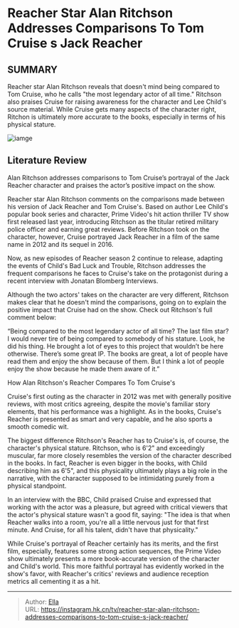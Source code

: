# Reacher Star Alan Ritchson Addresses Comparisons To Tom Cruise s Jack Reacher


## SUMMARY 



  Reacher star Alan Ritchson reveals that doesn&#39;t mind being compared to Tom Cruise, who he calls &#34;the most legendary actor of all time.&#34;   Ritchson also praises Cruise for raising awareness for the character and Lee Child&#39;s source material.   While Cruise gets many aspects of the character right, Ritchon is ultimately more accurate to the books, especially in terms of his physical stature.  

![iamge](https://static1.srcdn.com/wordpress/wp-content/uploads/2024/01/alan-ritchson-as-jack-reacher-in-reacher-juxtaposed-with-tom-cruise-as-jack-reacher.jpg)

## Literature Review
Alan Ritchson addresses comparisons to Tom Cruise’s portrayal of the Jack Reacher character and praises the actor’s positive impact on the show.




Reacher star Alan Ritchson comments on the comparisons made between his version of Jack Reacher and Tom Cruise&#39;s. Based on author Lee Child&#39;s popular book series and character, Prime Video&#39;s hit action thriller TV show first released last year, introducing Ritchson as the titular retired military police officer and earning great reviews. Before Ritchson took on the character, however, Cruise portrayed Jack Reacher in a film of the same name in 2012 and its sequel in 2016.




Now, as new episodes of Reacher season 2 continue to release, adapting the events of Child&#39;s Bad Luck and Trouble, Ritchson addresses the frequent comparisons he faces to Cruise&#39;s take on the protagonist during a recent interview with Jonatan Blomberg Interviews.


 

Although the two actors&#39; takes on the character are very different, Ritchson makes clear that he doesn&#39;t mind the comparisons, going on to explain the positive impact that Cruise had on the show. Check out Ritchson&#39;s full comment below:



“Being compared to the most legendary actor of all time? The last film star? I would never tire of being compared to somebody of his stature. Look, he did his thing. He brought a lot of eyes to this project that wouldn’t be here otherwise. There’s some great IP. The books are great, a lot of people have read them and enjoy the show because of them. But I think a lot of people enjoy the show because he made them aware of it.”






  


 How Alan Ritchson&#39;s Reacher Compares To Tom Cruise&#39;s 
          

Cruise&#39;s first outing as the character in 2012 was met with generally positive reviews, with most critics agreeing, despite the movie&#39;s familiar story elements, that his performance was a highlight. As in the books, Cruise&#39;s Reacher is presented as smart and very capable, and he also sports a smooth comedic wit. 

The biggest difference Ritchson&#39;s Reacher has to Cruise&#39;s is, of course, the character&#39;s physical stature. Ritchson, who is 6&#39;2&#34; and exceedingly muscular, far more closely resembles the version of the character described in the books. In fact, Reacher is even bigger in the books, with Child describing him as 6&#39;5&#34;, and this physicality ultimately plays a big role in the narrative, with the character supposed to be intimidating purely from a physical standpoint.






In an interview with the BBC, Child praised Cruise and expressed that working with the actor was a pleasure, but agreed with critical viewers that the actor&#39;s physical stature wasn&#39;t a good fit, saying: &#34;The idea is that when Reacher walks into a room, you&#39;re all a little nervous just for that first minute. And Cruise, for all his talent, didn&#39;t have that physicality.&#34;




While Cruise&#39;s portrayal of Reacher certainly has its merits, and the first film, especially, features some strong action sequences, the Prime Video show ultimately presents a more book-accurate version of the character and Child&#39;s world. This more faithful portrayal has evidently worked in the show&#39;s favor, with Reacher&#39;s critics&#39; reviews and audience reception metrics all cementing it as a hit.



---

> Author: [Ella](https://instagram.hk.cn/)  
> URL: https://instagram.hk.cn/tv/reacher-star-alan-ritchson-addresses-comparisons-to-tom-cruise-s-jack-reacher/  


